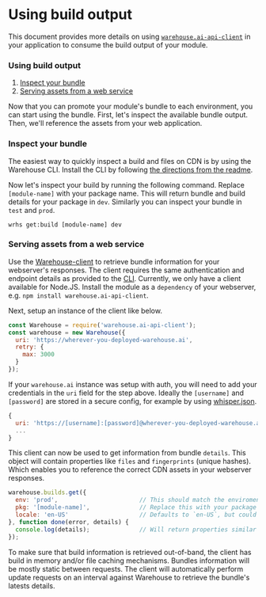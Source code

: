 # Using build output

This document provides more details on using [`warehouse.ai-api-client`][client] in your application 
to consume the build output of your module.

### Using build output
1. [Inspect your bundle](#inspect-your-bundle)
1. [Serving assets from a web service](#serving-assets-from-a-web-service)

Now that you can promote your module's bundle to each environment, you can start using the bundle.
First, let's inspect the available bundle output. Then, we'll reference the assets from your web application.

### Inspect your bundle

The easiest way to quickly inspect a build and files on CDN is by using the Warehouse CLI. Install the CLI by
following [the directions from the readme][cli].

Now let's inspect your build by running the following command. Replace `[module-name]` with your package name.
This will return bundle and build details for your package in `dev`. Similarly you can inspect your bundle in
`test` and `prod`.

```sh-session
wrhs get:build [module-name] dev
```

### Serving assets from a web service

Use the [Warehouse-client][client] to retrieve bundle information for your webserver's responses. The client
requires the same authentication and endpoint details as provided to the [CLI](#inspect-your-bundle).
Currently, we only have a client available for Node.JS. Install the module as
a `dependency` of your webserver, e.g. `npm install warehouse.ai-api-client`.

Next, setup an instance of the client like below. 

```js
const Warehouse = require('warehouse.ai-api-client');
const warehouse = new Warehouse({
  uri: 'https://wherever-you-deployed-warehouse.ai',
  retry: {
    max: 3000
  }
});
```
If your `warehouse.ai` instance was setup with auth, you will need to add your credentials in 
the `uri` field for the step above. Ideally the `[username]` and `[password]` are stored in a 
secure config, for example by using [whisper.json][whisper].

```js
{
  uri: 'https://[username]:[password]@wherever-you-deployed-warehouse.ai'
  ...
}
```

This client can now be used to get information from bundle `details`. This object will contain properties like
`files` and `fingerprints` (unique hashes). Which enables you to reference the correct CDN assets in your
webserver responses.

```js
warehouse.builds.get({
  env: 'prod',                       // This should match the enviroment your server is running in
  pkg: '[module-name]',              // Replace this with your package's name
  locale: 'en-US'                    // Defaults to `en-US`, but could be any locale you specified as target
}, function done(error, details) {
  console.log(details);              // Will return properties similar to the CLI.
});
```

To make sure that build information is retrieved out-of-band, the client has build in memory and/or file caching
mechanisms. Bundles information will be mostly static between requests. The client will automatically
perform update requests on an interval against Warehouse to retrieve the bundle's latests details.

[cli]: https://github.com/warehouseai/wrhs/
[client]: https://github.com/warehouseai/warehouse.ai-api-client#warehouseai-api-client
[whisper]: https://www.npmjs.com/package/whisper.json